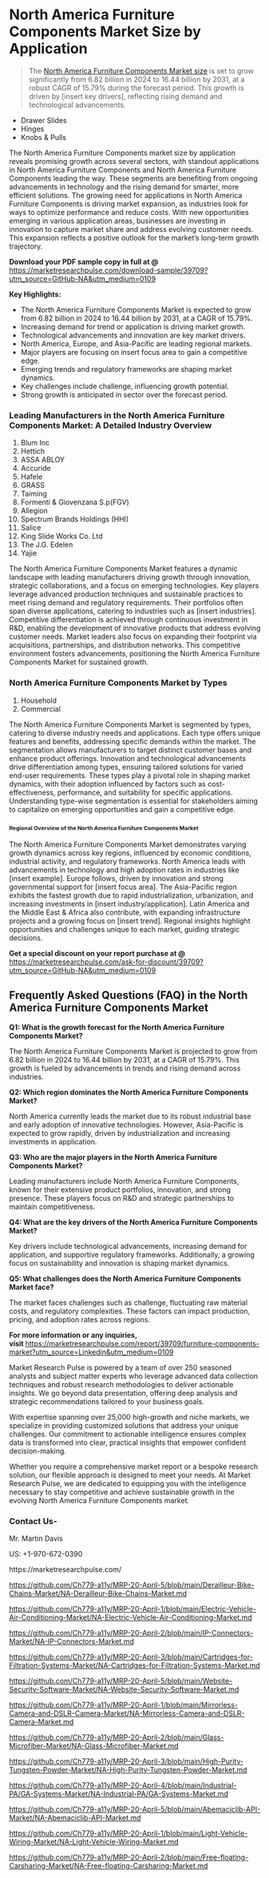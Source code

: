 <h1>North America Furniture Components Market&nbsp;Size by Application</h1><blockquote><p>The <a href="https://marketresearchpulse.com/download-sample/39709?utm_source=GitHub-NA&amp;utm_medium=0109">North America Furniture Components Market size</a> is set to grow significantly from 6.82 billion in 2024 to 16.44 billion by 2031, at a robust CAGR of 15.79% during the forecast period. This growth is driven by [insert key drivers], reflecting rising demand and technological advancements.</p></blockquote><ul><li>Drawer Slides<li> Hinges<li> Knobs & Pulls</li></ul><p>The North America Furniture Components market size by application reveals promising growth across several sectors, with standout applications in North America Furniture Components and North America Furniture Components leading the way. These segments are benefiting from ongoing advancements in technology and the rising demand for smarter, more efficient solutions. The growing need for applications in North America Furniture Components is driving market expansion, as industries look for ways to optimize performance and reduce costs. With new opportunities emerging in various application areas, businesses are investing in innovation to capture market share and address evolving customer needs. This expansion reflects a positive outlook for the market’s long-term growth trajectory.</p><p><strong>Download your PDF sample copy in full at @ </strong><a href="https://marketresearchpulse.com/download-sample/39709?utm_source=GitHub-NA&amp;utm_medium=0109">https://marketresearchpulse.com/download-sample/39709?utm_source=GitHub-NA&amp;utm_medium=0109</a></p><p><strong>Key Highlights: </strong></p><ul><li>The North America Furniture Components Market is expected to grow from 6.82 billion in 2024 to 16.44 billion by 2031, at a CAGR of 15.79%.</li><li>Increasing demand for trend or application is driving market growth.</li><li>Technological advancements and innovation are key market drivers.</li><li>North America, Europe, and Asia-Pacific are leading regional markets.</li><li>Major players are focusing on insert focus area to gain a competitive edge.</li><li>Emerging trends and regulatory frameworks are shaping market dynamics.</li><li>Key challenges include challenge, influencing growth potential.</li><li>Strong growth is anticipated in sector over the forecast period.</li></ul><h3>Leading Manufacturers in the North America Furniture Components Market: A Detailed Industry Overview</h3><ol><li>Blum Inc</li><li>Hettich</li><li>ASSA ABLOY</li><li>Accuride</li><li>Hafele</li><li>GRASS</li><li>Taiming</li><li>Formenti & Giovenzana S.p(FGV)</li><li>Allegion</li><li>Spectrum Brands Holdings (HHI)</li><li>Salice</li><li>King Slide Works Co. Ltd</li><li>The J.G. Edelen</li><li>Yajie</li></ol><div class="flex max-w-full flex-col flex-grow"><div class="min-h-8 text-message flex w-full flex-col items-end gap-2 whitespace-normal break-words [.text-message+&amp;]:mt-5" dir="auto" data-message-author-role="assistant" data-message-id="fd8432e4-4910-450d-b182-61b7bfb0a01f" data-message-model-slug="gpt-4o"><div class="flex w-full flex-col gap-1 empty:hidden first:pt-[3px]"><div class="markdown prose w-full break-words dark:prose-invert light"><p>The North America Furniture Components Market features a dynamic landscape with leading manufacturers driving growth through innovation, strategic collaborations, and a focus on emerging technologies. Key players leverage advanced production techniques and sustainable practices to meet rising demand and regulatory requirements. Their portfolios often span diverse applications, catering to industries such as [insert industries]. Competitive differentiation is achieved through continuous investment in R&amp;D, enabling the development of innovative products that address evolving customer needs. Market leaders also focus on expanding their footprint via acquisitions, partnerships, and distribution networks. This competitive environment fosters advancements, positioning the North America Furniture Components Market for sustained growth.</p></div></div></div></div><h3>North America Furniture Components Market by Types</h3><ol><li>Household<li> Commercial</li></ol><div class="flex max-w-full flex-col flex-grow"><div class="min-h-8 text-message flex w-full flex-col items-end gap-2 whitespace-normal break-words [.text-message+&amp;]:mt-5" dir="auto" data-message-author-role="assistant" data-message-id="084470be-0bb7-4664-bddf-5156b4f41249" data-message-model-slug="gpt-4o-mini"><div class="flex w-full flex-col gap-1 empty:hidden first:pt-[3px]"><div class="markdown prose w-full break-words dark:prose-invert light"><p>The North America Furniture Components Market is segmented by types, catering to diverse industry needs and applications. Each type offers unique features and benefits, addressing specific demands within the market. The segmentation allows manufacturers to target distinct customer bases and enhance product offerings. Innovation and technological advancements drive differentiation among types, ensuring tailored solutions for varied end-user requirements. These types play a pivotal role in shaping market dynamics, with their adoption influenced by factors such as cost-effectiveness, performance, and suitability for specific applications. Understanding type-wise segmentation is essential for stakeholders aiming to capitalize on emerging opportunities and gain a competitive edge.</p></div></div></div></div><h3><span style="font-size: 11px;">Regional Overview of the North America Furniture Components Market</span></h3><div class="flex max-w-full flex-col flex-grow"><div class="min-h-8 text-message flex w-full flex-col items-end gap-2 whitespace-normal break-words [.text-message+&amp;]:mt-5" dir="auto" data-message-author-role="assistant" data-message-id="e9038762-ce64-4e30-91c9-9bd413514231" data-message-model-slug="gpt-4o-mini"><div class="flex w-full flex-col gap-1 empty:hidden first:pt-[3px]"><div class="markdown prose w-full break-words dark:prose-invert light"><p>The North America Furniture Components Market demonstrates varying growth dynamics across key regions, influenced by economic conditions, industrial activity, and regulatory frameworks. North America leads with advancements in technology and high adoption rates in industries like [insert example]. Europe follows, driven by innovation and strong governmental support for [insert focus area]. The Asia-Pacific region exhibits the fastest growth due to rapid industrialization, urbanization, and increasing investments in [insert industry/application]. Latin America and the Middle East &amp; Africa also contribute, with expanding infrastructure projects and a growing focus on [insert trend]. Regional insights highlight opportunities and challenges unique to each market, guiding strategic decisions.</p></div></div></div></div><p><strong>Get a special discount on your report purchase at @ </strong><a href="https://marketresearchpulse.com/ask-for-discount/39709?utm_source=GitHub-NA&amp;utm_medium=0109">https://marketresearchpulse.com/ask-for-discount/39709?utm_source=GitHub-NA&amp;utm_medium=0109</a></p><h2>Frequently Asked Questions (FAQ) in the North America Furniture Components Market</h2><p><strong>Q1: What is the growth forecast for the North America Furniture Components Market?</strong></p><p>The North America Furniture Components Market is projected to grow from 6.82 billion in 2024 to 16.44 billion by 2031, at a CAGR of 15.79%. This growth is fueled by advancements in trends and rising demand across industries.</p><p><strong>Q2: Which region dominates the North America Furniture Components Market?</strong></p><p>North America currently leads the market due to its robust industrial base and early adoption of innovative technologies. However, Asia-Pacific is expected to grow rapidly, driven by industrialization and increasing investments in application.</p><p><strong>Q3: Who are the major players in the North America Furniture Components Market?</strong></p><p>Leading manufacturers include North America Furniture Components, known for their extensive product portfolios, innovation, and strong presence. These players focus on R&amp;D and strategic partnerships to maintain competitiveness.</p><p><strong>Q4: What are the key drivers of the North America Furniture Components Market?</strong></p><p>Key drivers include technological advancements, increasing demand for application, and supportive regulatory frameworks. Additionally, a growing focus on sustainability and innovation is shaping market dynamics.</p><p><strong>Q5: What challenges does the North America Furniture Components Market face?</strong></p><p>The market faces challenges such as challenge, fluctuating raw material costs, and regulatory complexities. These factors can impact production, pricing, and adoption rates across regions.</p><p><strong>For more information or any inquiries, visit&nbsp;</strong><a href="https://marketresearchpulse.com/report/39709/furniture-components-market?utm_source=Linkedin&utm_medium=0109">https://marketresearchpulse.com/report/39709/furniture-components-market?utm_source=Linkedin&utm_medium=0109</a></p><p>Market Research Pulse is powered by a team of over 250 seasoned analysts and subject matter experts who leverage advanced data collection techniques and robust research methodologies to deliver actionable insights. We go beyond data presentation, offering deep analysis and strategic recommendations tailored to your business goals.</p><p>With expertise spanning over 25,000 high-growth and niche markets, we specialize in providing customized solutions that address your unique challenges. Our commitment to actionable intelligence ensures complex data is transformed into clear, practical insights that empower confident decision-making.</p><p>Whether you require a comprehensive market report or a bespoke research solution, our flexible approach is designed to meet your needs. At Market Research Pulse, we are dedicated to equipping you with the intelligence necessary to stay competitive and achieve sustainable growth in the evolving North America Furniture Components market.</p><h3><strong>Contact Us-</strong></h3><p>Mr. Martin Davis</p><p>US: +1-970-672-0390</p><p>https://marketresearchpulse.com/</p><p><a href="https://github.com/Ch779-a11y/MRP-20-April-5/blob/main/Derailleur-Bike-Chains-Market/NA-Derailleur-Bike-Chains-Market.md">https://github.com/Ch779-a11y/MRP-20-April-5/blob/main/Derailleur-Bike-Chains-Market/NA-Derailleur-Bike-Chains-Market.md</a></p><p><a href="https://github.com/Ch779-a11y/MRP-20-April-1/blob/main/Electric-Vehicle-Air-Conditioning-Market/NA-Electric-Vehicle-Air-Conditioning-Market.md">https://github.com/Ch779-a11y/MRP-20-April-1/blob/main/Electric-Vehicle-Air-Conditioning-Market/NA-Electric-Vehicle-Air-Conditioning-Market.md</a></p><p><a href="https://github.com/Ch779-a11y/MRP-20-April-2/blob/main/IP-Connectors-Market/NA-IP-Connectors-Market.md">https://github.com/Ch779-a11y/MRP-20-April-2/blob/main/IP-Connectors-Market/NA-IP-Connectors-Market.md</a></p><p><a href="https://github.com/Ch779-a11y/MRP-20-April-3/blob/main/Cartridges-for-Filtration-Systems-Market/NA-Cartridges-for-Filtration-Systems-Market.md">https://github.com/Ch779-a11y/MRP-20-April-3/blob/main/Cartridges-for-Filtration-Systems-Market/NA-Cartridges-for-Filtration-Systems-Market.md</a></p><p><a href="https://github.com/Ch779-a11y/MRP-20-April-5/blob/main/Website-Security-Software-Market/NA-Website-Security-Software-Market.md">https://github.com/Ch779-a11y/MRP-20-April-5/blob/main/Website-Security-Software-Market/NA-Website-Security-Software-Market.md</a></p><p><a href="https://github.com/Ch779-a11y/MRP-20-April-1/blob/main/Mirrorless-Camera-and-DSLR-Camera-Market/NA-Mirrorless-Camera-and-DSLR-Camera-Market.md">https://github.com/Ch779-a11y/MRP-20-April-1/blob/main/Mirrorless-Camera-and-DSLR-Camera-Market/NA-Mirrorless-Camera-and-DSLR-Camera-Market.md</a></p><p><a href="https://github.com/Ch779-a11y/MRP-20-April-2/blob/main/Glass-Microfiber-Market/NA-Glass-Microfiber-Market.md">https://github.com/Ch779-a11y/MRP-20-April-2/blob/main/Glass-Microfiber-Market/NA-Glass-Microfiber-Market.md</a></p><p><a href="https://github.com/Ch779-a11y/MRP-20-April-3/blob/main/High-Purity-Tungsten-Powder-Market/NA-High-Purity-Tungsten-Powder-Market.md">https://github.com/Ch779-a11y/MRP-20-April-3/blob/main/High-Purity-Tungsten-Powder-Market/NA-High-Purity-Tungsten-Powder-Market.md</a></p><p><a href="https://github.com/Ch779-a11y/MRP-20-April-4/blob/main/Industrial-PA/GA-Systems-Market/NA-Industrial-PA/GA-Systems-Market.md">https://github.com/Ch779-a11y/MRP-20-April-4/blob/main/Industrial-PA/GA-Systems-Market/NA-Industrial-PA/GA-Systems-Market.md</a></p><p><a href="https://github.com/Ch779-a11y/MRP-20-April-5/blob/main/Abemaciclib-API-Market/NA-Abemaciclib-API-Market.md">https://github.com/Ch779-a11y/MRP-20-April-5/blob/main/Abemaciclib-API-Market/NA-Abemaciclib-API-Market.md</a></p><p><a href="https://github.com/Ch779-a11y/MRP-20-April-1/blob/main/Light-Vehicle-Wiring-Market/NA-Light-Vehicle-Wiring-Market.md">https://github.com/Ch779-a11y/MRP-20-April-1/blob/main/Light-Vehicle-Wiring-Market/NA-Light-Vehicle-Wiring-Market.md</a></p><p><a href="https://github.com/Ch779-a11y/MRP-20-April-2/blob/main/Free-floating-Carsharing-Market/NA-Free-floating-Carsharing-Market.md">https://github.com/Ch779-a11y/MRP-20-April-2/blob/main/Free-floating-Carsharing-Market/NA-Free-floating-Carsharing-Market.md</a></p>
